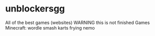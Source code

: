# unblockersgg
All of the best games (websites)
WARNING this is not finished 
Games
Minecraft:
wordle
smash karts
frying nemo
